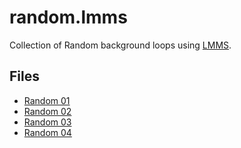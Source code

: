 # random.lmms
Collection of Random background loops using [LMMS](https://lmms.io).

## Files
  * [Random 01](random-01.mmgz)
  * [Random 02](random-02.mmgz)
  * [Random 03](random-03.mmgz)
  * [Random 04](random-04.mmgz)
